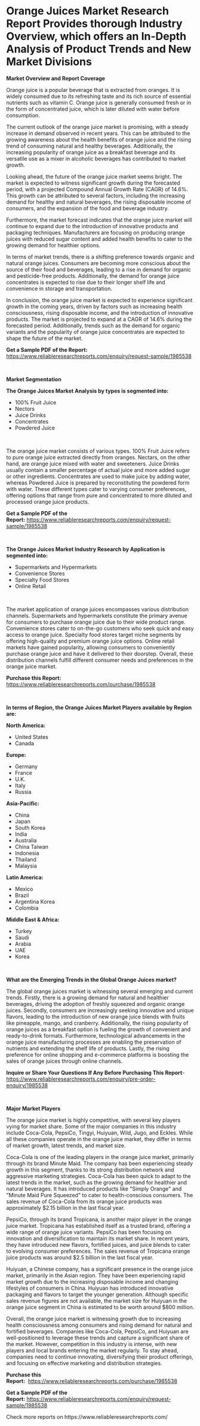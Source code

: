 <p><h1>Orange Juices Market Research Report Provides thorough Industry Overview, which offers an In-Depth Analysis of Product Trends and New Market Divisions</h1></p><p><strong>Market Overview and Report Coverage</strong></p>
<p><p>Orange juice is a popular beverage that is extracted from oranges. It is widely consumed due to its refreshing taste and its rich source of essential nutrients such as vitamin C. Orange juice is generally consumed fresh or in the form of concentrated juice, which is later diluted with water before consumption.</p><p>The current outlook of the orange juice market is promising, with a steady increase in demand observed in recent years. This can be attributed to the growing awareness about the health benefits of orange juice and the rising trend of consuming natural and healthy beverages. Additionally, the increasing popularity of orange juice as a breakfast beverage and its versatile use as a mixer in alcoholic beverages has contributed to market growth.</p><p>Looking ahead, the future of the orange juice market seems bright. The market is expected to witness significant growth during the forecasted period, with a projected Compound Annual Growth Rate (CAGR) of 14.6%. This growth can be attributed to several factors, including the increasing demand for healthy and natural beverages, the rising disposable income of consumers, and the expansion of the food and beverage industry.</p><p>Furthermore, the market forecast indicates that the orange juice market will continue to expand due to the introduction of innovative products and packaging techniques. Manufacturers are focusing on producing orange juices with reduced sugar content and added health benefits to cater to the growing demand for healthier options.</p><p>In terms of market trends, there is a shifting preference towards organic and natural orange juices. Consumers are becoming more conscious about the source of their food and beverages, leading to a rise in demand for organic and pesticide-free products. Additionally, the demand for orange juice concentrates is expected to rise due to their longer shelf life and convenience in storage and transportation.</p><p>In conclusion, the orange juice market is expected to experience significant growth in the coming years, driven by factors such as increasing health consciousness, rising disposable income, and the introduction of innovative products. The market is projected to expand at a CAGR of 14.6% during the forecasted period. Additionally, trends such as the demand for organic variants and the popularity of orange juice concentrates are expected to shape the future of the market.</p></p>
<p><strong>Get a Sample PDF of the Report:</strong> <a href="https://www.reliableresearchreports.com/enquiry/request-sample/1985538">https://www.reliableresearchreports.com/enquiry/request-sample/1985538</a></p>
<p>&nbsp;</p>
<p><strong>Market Segmentation</strong></p>
<p><strong>The Orange Juices Market Analysis by types is segmented into:</strong></p>
<p><ul><li>100% Fruit Juice</li><li>Nectors</li><li>Juice Drinks</li><li>Concentrates</li><li>Powdered Juice</li></ul></p>
<p>&nbsp;</p>
<p><p>The orange juice market consists of various types. 100% Fruit Juice refers to pure orange juice extracted directly from oranges. Nectars, on the other hand, are orange juice mixed with water and sweeteners. Juice Drinks usually contain a smaller percentage of actual juice and more added sugar or other ingredients. Concentrates are used to make juice by adding water, whereas Powdered Juice is prepared by reconstituting the powdered form with water. These different types cater to varying consumer preferences, offering options that range from pure and concentrated to more diluted and processed orange juice products.</p></p>
<p><strong>Get a Sample PDF of the Report:</strong>&nbsp;<a href="https://www.reliableresearchreports.com/enquiry/request-sample/1985538">https://www.reliableresearchreports.com/enquiry/request-sample/1985538</a></p>
<p>&nbsp;</p>
<p><strong>The Orange Juices Market Industry Research by Application is segmented into:</strong></p>
<p><ul><li>Supermarkets and Hypermarkets</li><li>Convenience Stores</li><li>Specialty Food Stores</li><li>Online Retail</li></ul></p>
<p>&nbsp;</p>
<p><p>The market application of orange juices encompasses various distribution channels. Supermarkets and hypermarkets constitute the primary avenue for consumers to purchase orange juice due to their wide product range. Convenience stores cater to on-the-go customers who seek quick and easy access to orange juice. Specialty food stores target niche segments by offering high-quality and premium orange juice options. Online retail markets have gained popularity, allowing consumers to conveniently purchase orange juice and have it delivered to their doorstep. Overall, these distribution channels fulfill different consumer needs and preferences in the orange juice market.</p></p>
<p><strong>Purchase this Report:</strong>&nbsp; <a href="https://www.reliableresearchreports.com/purchase/1985538">https://www.reliableresearchreports.com/purchase/1985538</a></p>
<p>&nbsp;</p>
<p><strong>In terms of Region, the Orange Juices Market Players available by Region are:</strong></p>
<p>
    <p> <strong> North America: </strong>
        <ul>
            <li>United States</li>
            <li>Canada</li>
        </ul>
        </p> 
    <p> <strong> Europe: </strong>
        <ul>
            <li>Germany</li>
            <li>France</li>
            <li>U.K.</li>
            <li>Italy</li>
            <li>Russia</li>
        </ul>
        </p> 
    <p> <strong> Asia-Pacific: </strong>
        <ul>
            <li>China</li>
            <li>Japan</li>
            <li>South Korea</li>
            <li>India</li>
            <li>Australia</li>
            <li>China Taiwan</li>
            <li>Indonesia</li>
            <li>Thailand</li>
            <li>Malaysia</li>
        </ul>
        </p> 
    <p> <strong> Latin America: </strong>
        <ul>
            <li>Mexico</li>
            <li>Brazil</li>
            <li>Argentina Korea</li>
            <li>Colombia</li>
        </ul>
        </p> 
    <p> <strong> Middle East & Africa: </strong>
        <ul>
            <li>Turkey</li>
            <li>Saudi</li>
            <li>Arabia</li>
            <li>UAE</li>
            <li>Korea</li>
        </ul>
    </p>
    </p>
<p>&nbsp;</p>
<p><strong>What are the Emerging Trends in the Global Orange Juices market?</strong></p>
<p><p>The global orange juices market is witnessing several emerging and current trends. Firstly, there is a growing demand for natural and healthier beverages, driving the adoption of freshly squeezed and organic orange juices. Secondly, consumers are increasingly seeking innovative and unique flavors, leading to the introduction of new orange juice blends with fruits like pineapple, mango, and cranberry. Additionally, the rising popularity of orange juices as a breakfast option is fueling the growth of convenient and ready-to-drink formats. Furthermore, technological advancements in the orange juice manufacturing processes are enabling the preservation of nutrients and extending the shelf life of products. Lastly, the rising preference for online shopping and e-commerce platforms is boosting the sales of orange juices through online channels.</p></p>
<p><strong>Inquire or Share Your Questions If Any Before Purchasing This Report</strong>- <a href="https://www.reliableresearchreports.com/enquiry/pre-order-enquiry/1985538">https://www.reliableresearchreports.com/enquiry/pre-order-enquiry/1985538</a></p>
<p>&nbsp;</p>
<p><strong>Major Market Players</strong></p>
<p><p>The orange juice market is highly competitive, with several key players vying for market share. Some of the major companies in this industry include Coca-Cola, PepsiCo, Tingyi, Huiyuan, Wild, Jugo, and Eckles. While all these companies operate in the orange juice market, they differ in terms of market growth, latest trends, and market size.</p><p>Coca-Cola is one of the leading players in the orange juice market, primarily through its brand Minute Maid. The company has been experiencing steady growth in this segment, thanks to its strong distribution network and aggressive marketing strategies. Coca-Cola has been quick to adapt to the latest trends in the market, such as the growing demand for healthier and natural beverages. It has introduced products like "Simply Orange" and "Minute Maid Pure Squeezed" to cater to health-conscious consumers. The sales revenue of Coca-Cola from its orange juice products was approximately $2.15 billion in the last fiscal year.</p><p>PepsiCo, through its brand Tropicana, is another major player in the orange juice market. Tropicana has established itself as a trusted brand, offering a wide range of orange juice variants. PepsiCo has been focusing on innovation and diversification to maintain its market share. In recent years, they have introduced new flavors, fortified juices, and juice blends to cater to evolving consumer preferences. The sales revenue of Tropicana orange juice products was around $2.5 billion in the last fiscal year.</p><p>Huiyuan, a Chinese company, has a significant presence in the orange juice market, primarily in the Asian region. They have been experiencing rapid market growth due to the increasing disposable income and changing lifestyles of consumers in China. Huiyuan has introduced innovative packaging and flavors to target the younger generation. Although specific sales revenue figures are not available, the market size for Huiyuan in the orange juice segment in China is estimated to be worth around $800 million.</p><p>Overall, the orange juice market is witnessing growth due to increasing health consciousness among consumers and rising demand for natural and fortified beverages. Companies like Coca-Cola, PepsiCo, and Huiyuan are well-positioned to leverage these trends and capture a significant share of the market. However, competition in this industry is intense, with new players and local brands entering the market regularly. To stay ahead, companies need to continue innovating, diversifying their product offerings, and focusing on effective marketing and distribution strategies.</p></p>
<p><strong>Purchase this Report:</strong>&nbsp;&nbsp;<a href="https://www.reliableresearchreports.com/purchase/1985538">https://www.reliableresearchreports.com/purchase/1985538</a></p>
<p></p>
<p><strong>Get a Sample PDF of the Report:</strong>&nbsp;<a href="https://www.reliableresearchreports.com/enquiry/request-sample/1985538">https://www.reliableresearchreports.com/enquiry/request-sample/1985538</a></p>
<p>Check more reports on https://www.reliableresearchreports.com/</p>